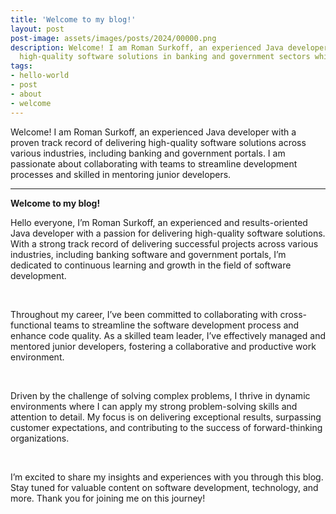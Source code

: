 ```yaml
---
title: 'Welcome to my blog!'
layout: post
post-image: assets/images/posts/2024/00000.png
description: Welcome! I am Roman Surkoff, an experienced Java developer with a proven track record of delivering 
  high-quality software solutions in banking and government sectors while collaborating with teams and mentoring junior developers.
tags:
- hello-world
- post
- about
- welcome
---
```


Welcome! I am Roman Surkoff, an experienced Java developer with a proven track record of delivering high-quality 
software solutions across various industries, including banking and government portals. I am passionate about 
collaborating with teams to streamline development processes and skilled in mentoring junior developers.

---

<b>
    Welcome to my blog!
</b>
<br>

Hello everyone, I’m Roman Surkoff, an experienced and results-oriented Java developer with a passion for delivering 
high-quality software solutions. With a strong track record of delivering successful projects across various industries, 
including banking software and government portals, I’m dedicated to continuous learning and growth 
in the field of software development.

<br>

Throughout my career, I’ve been committed to collaborating with cross-functional teams to streamline the 
software development process and enhance code quality. As a skilled team leader, I’ve effectively managed and mentored 
junior developers, fostering a collaborative and productive work environment.

<br>

Driven by the challenge of solving complex problems, I thrive in dynamic environments where I can apply my strong 
problem-solving skills and attention to detail. My focus is on delivering exceptional results, surpassing customer 
expectations, and contributing to the success of forward-thinking organizations.

<br>

I’m excited to share my insights and experiences with you through this blog. Stay tuned for valuable content on 
software development, technology, and more. Thank you for joining me on this journey!